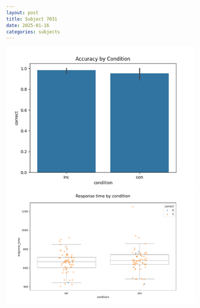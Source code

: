 ```yaml
---
layout: post
title: Subject 7031
date: 2025-01-16
categories: subjects
---
```


![](data/7031/run-29/7031_NF_acc.png)
![](data/7031/run-29/7031_NF_rt.png)
